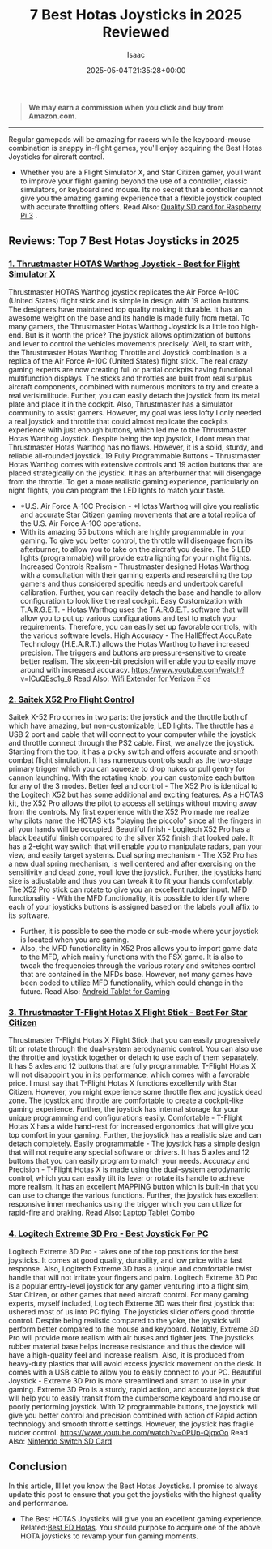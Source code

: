 ﻿---
author: Isaac
layout: post
title: 7 Best Hotas Joysticks in 2025 Reviewed
date: '2025-05-04T21:35:28+00:00'
categories:
- Controllers
tags: []
slug: /best-hotas-joysticks/
lastmod: 2025-05-07T12:21:24+03:00
---
> **We may earn a commission when you click and buy from Amazon.com.**
>

---
Regular gamepads will be amazing for racers while the keyboard-mouse combination is snappy in-flight games, you'll enjoy acquiring the Best Hotas Joysticks for aircraft control.
- Whether you are a Flight Simulator X, and Star Citizen gamer, youll want to improve your flight gaming  beyond the use of a controller, classic simulators, or keyboard and mouse.
Its no secret that a controller cannot give you the amazing gaming experience that a flexible joystick coupled with accurate throttling offers. Read Also:
[Quality SD card for Raspberry Pi 3](https://pestpolicy.com/best-sd-card-for-raspberry-pi-3/)
.
## Reviews: Top 7 Best Hotas Joysticks in 2025
### [1. Thrustmaster HOTAS Warthog Joystick - Best for Flight Simulator X](https://www.amazon.com/dp/B00CBVHJ00/?tag=p-policy-20)
Thrustmaster HOTAS Warthog joystick replicates the Air Force A-10C (United States) flight stick and is simple in design with 19 action buttons.
The designers have maintained top quality making it durable. It has an awesome weight on the base and its handle is made fully from metal.
To many gamers, the Thrustmaster Hotas Warthog Joystick is a little too high-end. But is it worth the price? The joystick allows optimization of buttons and lever to control the vehicles movements precisely.
Well, to start with, the Thrustmaster Hotas Warthog Throttle and Joystick combination is a replica of the Air Force A-10C (United States) flight stick.
The real crazy gaming experts are now creating full or partial cockpits having functional multifunction displays. The sticks and throttles are built from real surplus aircraft components, combined with numerous monitors to try and create a real verisimilitude.
Further, you can easily detach the joystick from its metal plate and place it in the cockpit. Also, Thrustmaster has a simulator community to assist gamers.
However, my goal was less lofty  I only needed a real joystick and throttle that could almost replicate the cockpits experience  with just enough buttons, which led me to the Thrustmaster Hotas Warthog Joystick.
Despite being the top joystick, I dont mean that Thrustmaster Hotas Warthog has no flaws. However, it is a solid, sturdy, and reliable all-rounded joystick.
19 Fully Programmable Buttons - Thrustmaster Hotas Warthog comes with extensive controls and 19 action buttons that are placed strategically on the joystick. It has an afterburner that will disengage from the throttle.
To get a more realistic gaming experience, particularly on night flights, you can program the LED lights to match your taste.
- *U.S. Air Force A-10C Precision - *Hotas Warthog will give you realistic and accurate Star Citizen gaming movements that are a total replica of the U.S. Air Force A-10C operations.
- With its amazing 55 buttons which are highly programmable in your gaming.
To give you better control, the throttle will disengage from its afterburner, to allow you to take on the aircraft you desire. The 5 LED lights (programmable) will provide extra lighting for your night flights.
Increased Controls Realism - Thrustmaster designed Hotas Warthog with a consultation with their gaming experts and researching the top gamers and thus considered specific needs and undertook careful calibration.
Further, you can readily detach the base and handle to allow configuration to look like the real cockpit.
Easy Customization with T.A.R.G.E.T. - Hotas Warthog uses the T.A.R.G.E.T. software that will allow you to put up various configurations and test to match your requirements. Therefore, you can easily set up favorable controls, with the various software levels.
High Accuracy - The HallEffect AccuRate Technology (H.E.A.R.T.) allows the Hotas Warthog to have increased precision.
The triggers and buttons are pressure-sensitive to create better realism. The sixteen-bit precision will enable you to easily move around with increased accuracy.
https://www.youtube.com/watch?v=lCuQEsc1g_8
Read Also:
[Wifi Extender for Verizon Fios](https://pestpolicy.com/best-wifi-extender-for-fios-verizon/)
### [2. Saitek X52 Pro Flight Control](https://www.amazon.com/dp/B000LQ4HTS/?tag=p-policy-20)
Saitek X-52 Pro comes in two parts: the joystick and the throttle both of which have amazing, but non-customizable, LED lights.
The throttle has a USB 2 port and cable that will connect to your computer while the joystick and throttle connect through the PS2 cable.
First, we analyze the joystick. Starting from the top, it has a picky switch and offers accurate and smooth combat flight simulation.
It has numerous controls such as the two-stage primary trigger  which you can squeeze to drop nukes or pull gentry for cannon launching.
With the rotating knob, you can customize each button for any of the 3 modes.
Better feel and control - The X52 Pro is identical to the Logitech X52 but has some additional and exciting features. As a HOTAS kit, the X52 Pro allows the pilot to access all settings without moving away from the controls.
My first experience with the X52 Pro made me realize why pilots name the HOTAS kits "playing the piccolo" since all the fingers in all your hands will be occupied.
Beautiful finish - Logitech X52 Pro has a black beautiful finish compared to the silver X52 finish that looked pale.
It has a 2-eight way switch that will enable you to manipulate radars, pan your view, and easily target systems.
Dual spring mechanism - The X52 Pro has a new dual spring mechanism, is well centered and after exercising on the sensitivity and dead zone, youll love the joystick.
Further, the joysticks hand size is adjustable and thus you can tweak it to fit your hands comfortably. The X52 Pro stick can rotate to give you an excellent rudder input.
MFD functionality - With the MFD functionality, it is possible to identify where each of your joysticks buttons is assigned based on the labels youll affix to its software.
- Further, it is possible to see the mode or sub-mode where your joystick is located when you are gaming.
- Also, the MFD functionality in X52 Pros allows you to import game data to the MFD, which mainly functions with the FSX game.
It is also to tweak the frequencies through the various rotary and switches control that are contained in the MFDs base. However, not many games have been coded to utilize MFD functionality, which could change in the future.
Read Also:
[Android Tablet for Gaming](https://pestpolicy.com/best-android-tablet-for-gaming/)
### [3. Thrustmaster T-Flight Hotas X Flight Stick - Best For Star Citizen](https://www.amazon.com/dp/B001CXYMFS/?tag=p-policy-20)
Thrustmaster T-Flight Hotas X Flight Stick that you can easily progressively tilt or rotate through the dual-system aerodynamic control.
You can also use the throttle and joystick together or detach to use each of them separately. It has 5 axles and 12 buttons that are fully programmable.
T-Flight Hotas X will not disappoint you in its performance, which comes with a favorable price.
I must say that T-Flight Hotas X functions excellently with Star Citizen. However, you might experience some throttle flex and joystick dead zone.
The joystick and throttle are comfortable to create a cockpit-like gaming experience.
Further, the joystick has internal storage for your unique programming and configurations easily.
Comfortable - T-Flight Hotas X has a wide hand-rest for increased ergonomics that will give you top comfort in your gaming. Further, the joystick has a realistic size and can detach completely.
Easily programmable - The joystick has a simple design that will not require any special software or drivers. It has 5 axles and 12 buttons that you can easily program to match your needs.
Accuracy and Precision - T-Flight Hotas X is made using the dual-system aerodynamic control, which you can easily tilt its lever or rotate its handle to achieve more realism.
It has an excellent MAPPING button which is built-in that you can use to change the various functions.
Further, the joystick has excellent responsive inner mechanics using the trigger which you can utilize for rapid-fire and braking. Read Also:
[Laptop Tablet Combo](https://pestpolicy.com/best-laptop-tablet-combo/)
### [4. Logitech Extreme 3D Pro - Best Joystick For PC](https://www.amazon.com/dp/B00009OY9U/?tag=p-policy-20)
Logitech Extreme 3D Pro - takes one of the top positions for the best joysticks. It comes at good quality, durability, and low price with a fast response.
Also, Logitech Extreme 3D has a unique and comfortable twist handle that will not irritate your fingers and palm.
Logitech Extreme 3D Pro is a popular entry-level joystick for any gamer venturing into a flight sim, Star Citizen, or other games that need aircraft control.
For many gaming experts, myself included, Logitech Extreme 3D was their first joystick that ushered most of us into PC flying.
The joysticks slider offers good throttle control. Despite being realistic compared to the yoke, the joystick will perform better compared to the mouse and keyboard.
Notably, Extreme 3D Pro will provide more realism with air buses and fighter jets.
The joysticks rubber material base helps increase resistance and thus the device will have a high-quality feel and increase realism.
Also, it is produced from heavy-duty plastics that will avoid excess joystick movement on the desk. It comes with a USB cable to allow you to easily connect to your PC.
Beautiful Joystick - Extreme 3D Pro is more streamlined and smart to use in your gaming. Extreme 3D Pro is a sturdy, rapid action, and accurate joystick that will help you to easily transit from the cumbersome keyboard and mouse or poorly performing joystick.
With 12 programmable buttons, the joystick will give you better control and precision combined with action of Rapid action technology and smooth throttle settings. However, the joystick has fragile rudder control.
https://www.youtube.com/watch?v=0PUp-QjqxOo
Read Also:
[Nintendo Switch SD Card](https://pestpolicy.com/nintendo-switch-sd-card/)
## Conclusion
In this article, Ill let you know the Best Hotas Joysticks. I promise to always update this post to ensure that you get the joysticks with the highest quality and performance.
- The Best HOTAS Joysticks will give you an excellent gaming experience. Related:[Best ED Hotas](https://pestpolicy.com/best-joystick-for-elite-dangerous/).
You should purpose to acquire one of the above HOTA joysticks to revamp your fun gaming moments.